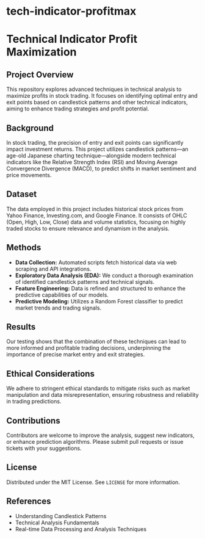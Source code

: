 # tech-indicator-profitmax

# Technical Indicator Profit Maximization

## Project Overview
This repository explores advanced techniques in technical analysis to maximize profits in stock trading. It focuses on identifying optimal entry and exit points based on candlestick patterns and other technical indicators, aiming to enhance trading strategies and profit potential.

## Background
In stock trading, the precision of entry and exit points can significantly impact investment returns. This project utilizes candlestick patterns—an age-old Japanese charting technique—alongside modern technical indicators like the Relative Strength Index (RSI) and Moving Average Convergence Divergence (MACD), to predict shifts in market sentiment and price movements.

## Dataset
The data employed in this project includes historical stock prices from Yahoo Finance, Investing.com, and Google Finance. It consists of OHLC (Open, High, Low, Close) data and volume statistics, focusing on highly traded stocks to ensure relevance and dynamism in the analysis.

## Methods
- **Data Collection:** Automated scripts fetch historical data via web scraping and API integrations.
- **Exploratory Data Analysis (EDA):** We conduct a thorough examination of identified candlestick patterns and technical signals.
- **Feature Engineering:** Data is refined and structured to enhance the predictive capabilities of our models.
- **Predictive Modeling:** Utilizes a Random Forest classifier to predict market trends and trading signals.

## Results
Our testing shows that the combination of these techniques can lead to more informed and profitable trading decisions, underpinning the importance of precise market entry and exit strategies.

## Ethical Considerations
We adhere to stringent ethical standards to mitigate risks such as market manipulation and data misrepresentation, ensuring robustness and reliability in trading predictions.

## Contributions
Contributors are welcome to improve the analysis, suggest new indicators, or enhance prediction algorithms. Please submit pull requests or issue tickets with your suggestions.

## License
Distributed under the MIT License. See `LICENSE` for more information.

## References
- Understanding Candlestick Patterns
- Technical Analysis Fundamentals
- Real-time Data Processing and Analysis Techniques

